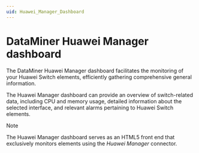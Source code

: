 ```yaml
---
uid: Huawei_Manager_Dashboard
---
```


# DataMiner Huawei Manager dashboard

The DataMiner Huawei Manager dashboard facilitates the monitoring of your Huawei Switch elements, efficiently gathering comprehensive general information.

The Huawei Manager dashboard can provide an overview of switch-related data, including CPU and memory usage, detailed information about the selected interface, and relevant alarms pertaining to Huawei Switch elements.

> [!NOTE]
> The Huawei Manager dashboard serves as an HTML5 front end that exclusively monitors elements using the *Huawei Manager* connector.
